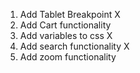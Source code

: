 1. Add Tablet Breakpoint       X
2. Add Cart functionality
3. Add variables to css        X
4. Add search functionality    X
5. Add zoom functionality
